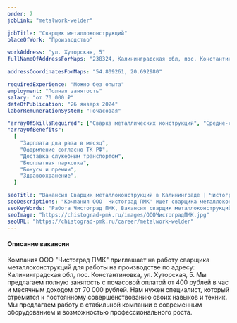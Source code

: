 ```yaml
---
order: 7
jobLink: "metalwork-welder"

jobTitle: "Сварщик металлоконструкций"
placeOfWork: "Производство"

workAddress: "ул. Хуторская, 5"
fullNameOfAddressForMaps: "238324, Калининградская обл, пос. Константиновка, ул. Хуторская, 5"

addressCoordinatesForMaps: "54.809261, 20.692980"

requiredExperience: "Можно без опыта"
employment: "Полная занятость"
salary: "от 70 000 ₽"
dateOfPublication: "26 января 2024"
laborRemunerationSystem: "Почасовая"

"arrayOfSkillsRequired": ["Cвapка металличеcких кoнструкций", "Cpеднe-спeциальнoe обpазовaниe", "Умение работать в команде"]
"arrayOfBenefits":
  [
    "Зарплата два раза в месяц",
    "Оформление согласно ТК РФ",
    "Доставка служебным транспортом",
    "Бесплатная парковка",
    "Бонусы и премии",
    "Здравоохранение",
  ]

seoTitle: "Вакансия Сварщик металлоконструкций в Калининграде | Чистоград ПМК"
seoDescriptions: "Компания ООО 'Чистоград ПМК' ищет cварщика металлоконструкций. Зарплата в месяц: от 70 000 руб. Почасовая оплата: от 400 руб/час.Оформление согласно ТК РФ"
seoKeyWords: "Работа Чистоград ПМК, Вакансия сварщик металлоконструкций Калининград, вакансия сварщик металлоконструкций чистоград пмк Калининград, работа сварщик металлоконструкций Калининград, сварщик металлоконструкций Калининград"
seoImage: "https://chistograd-pmk.ru/images/ОООЧистоградПМК.jpg"
seoURL: "https://chistograd-pmk.ru/career/metalwork-welder"
---
```


#### Описание вакансии

Компания ООО "Чистоград ПМК" приглашает на работу сварщика металлоконструкций для работы на производстве по адресу: Калининградская обл, пос. Константиновка, ул. Хуторская, 5. Мы предлагаем полную занятость с почасовой оплатой от 400 рублей в час и месячным доходом от 70 000 рублей.
Нам нужен специалист, который стремится к постоянному совершенствованию своих навыков и техник. Мы предлагаем работу в стабильной компании с современным оборудованием и возможностью профессионального роста.
